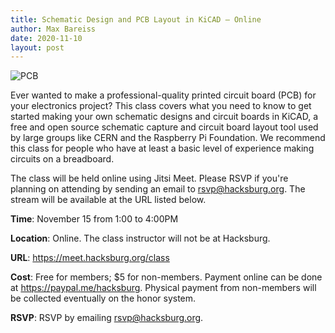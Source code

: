 ```yaml
---
title: Schematic Design and PCB Layout in KiCAD — Online
author: Max Bareiss
date: 2020-11-10
layout: post
---
```


![PCB](http://hacksburg.org/images/pcb.png)

Ever wanted to make a professional-quality printed circuit board (PCB) for your electronics project? This class covers what you need to know to get started making your own schematic designs and circuit boards in KiCAD, a free and open source schematic capture and circuit board layout tool used by large groups like CERN and the Raspberry Pi Foundation. We recommend this class for people who have at least a basic level of experience making circuits on a breadboard.

The class will be held online using Jitsi Meet. Please RSVP if you're planning on attending by sending an email to [rsvp@hacksburg.org](mailto:rsvp@hacksburg.org). The stream will be available at the URL listed below.

**Time**: November 15 from 1:00 to 4:00PM

**Location**: Online. The class instructor will not be at Hacksburg.

**URL**: <https://meet.hacksburg.org/class>

**Cost**: Free for members; $5 for non-members. Payment online can be done at <https://paypal.me/hacksburg>. Physical payment from non-members will be collected eventually on the honor system.

**RSVP**: RSVP by emailing [rsvp@hacksburg.org](mailto:rsvp@hacksburg.org).
